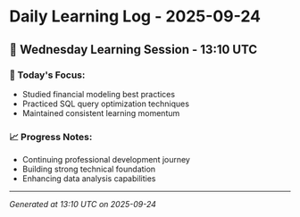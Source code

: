 # Daily Learning Log - 2025-09-24

## 📅 Wednesday Learning Session - 13:10 UTC

### 🎯 Today's Focus:
- Studied financial modeling best practices
- Practiced SQL query optimization techniques
- Maintained consistent learning momentum

### 📈 Progress Notes:
- Continuing professional development journey
- Building strong technical foundation
- Enhancing data analysis capabilities

---
*Generated at 13:10 UTC on 2025-09-24*
